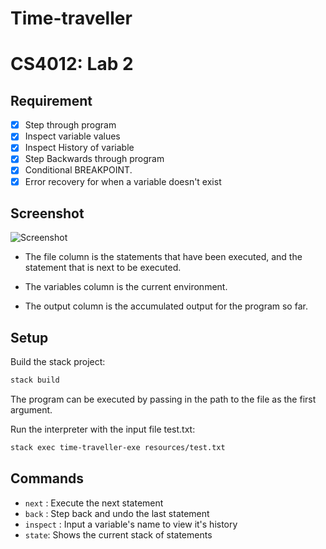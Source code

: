 # Time-traveller
# CS4012: Lab 2

## Requirement

- [x] Step through program
- [x] Inspect variable values
- [x] Inspect History of variable
- [x] Step Backwards through program
- [x] Conditional BREAKPOINT.
- [x] Error recovery for when a variable doesn't exist

## Screenshot

![Screenshot]("https://github.com/nicolasarnold12321/CS4012-time-traveller/blob/master/screenshot.png")

* The file column is the statements that have been executed, and the statement that is next to be executed.

* The variables column is the current environment.

* The output column is the accumulated output for the program so far.

## Setup

Build the stack project:
```bash
stack build
```

The program can be executed by passing in the path to the file as the first argument.

Run the interpreter with the input file test.txt:
```bash
stack exec time-traveller-exe resources/test.txt
```
## Commands
 * `next` : Execute the next statement
 * `back` : Step back and undo the last statement
 * `inspect` : Input a variable's name to view it's history
 * `state`: Shows the current stack of statements
